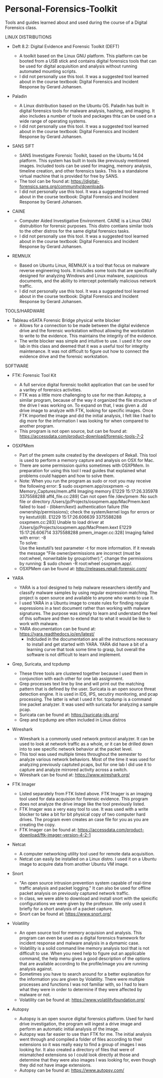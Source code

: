 # Personal-Forensics-Toolkit

Tools and guides learned about and used during the course of a Digital Forensics class.

LINUX DISTRIBUTIONS

- Deft 8.2: Digital Evidence and Forensic Toolkit (DEFT)
  - A toolkit based on the Linux GNU platform. This platform can be booted from a USB stick and contains digital forensics tools that can be used for digital acquisition and analysis without running automated mounting scripts.
  - I did not personally use this tool. It was a suggested tool learned about in the course textbook: Digital Forensics and Incident Response by Gerard Johansen.
  
- Paladin
  - A Linux distribution based on the Ubuntu OS. Paladin has built in digital forensics tools for malware analysis, hashing, and imaging. It also includes a number of tools and packages thta can be used on a wide range of operating systems. 
  - I did not personally use this tool. It was a suggested tool learned about in the course textbook: Digital Forensics and Incident Response by Gerard Johansen.
  
- SANS SIFT
  - SANS Investigate Forensic Toolkit, based on the Ubuntu 14.04 platform. This system has built in tools like previously mentioned images. Included tools can be used for imaging, memory analysis, timeline creation, and other forensics tasks. This is a standalone virtual machine that is provided for free by SANS.
  - The tool can be found at: https://digital-forensics.sans.org/community/downloads.
  - I did not personally use this tool. It was a suggested tool learned about in the course textbook: Digital Forensics and Incident Response by Gerard Johansen.
  
- CAINE
  - Computer Aided Investigative Environment. CAINE is a Linux GNU distrubition for forensic purposes. This distro contians similar tools to the other distros for the same digital forensics tasks. 
  - I did not personally use this tool. It was a suggested tool learned about in the course textbook: Digital Forensics and Incident Response by Gerard Johansen.
  
- REMNUX
  - Based on Ubuntu Linux, REMNUX is a tool that focus on malware reverse engineering tools. It includes some tools that are specifically designed for analyzing Windows and Linux malware, suspicious documents, and the ability to intercept potentially malicious network traffic. 
  - I did not personally use this tool. It was a suggested tool learned about in the course textbook: Digital Forensics and Incident Response by Gerard Johansen.

TOOLS/HARDWARE

- Tableau eSATA Forensic Bridge physical write blocker
  - Allows for a connection to be made between the digital evidence drive and the forensic workstation without allowing the workstation to write to the evidence. This maintains the integrity of the evidence.
  - The write blocker was simple and intuitive to use. I used it for one lab in this class and deemed that it was a useful tool for integrity maintenance. It was not difficult to figure out how to connect the evidence drive and the forensic workstation.

SOFTWARE

- FTK: Forensic Tool Kit
  - A full service digital forensic toolkit application that can be used for a varitey of forensics activities. 
  - FTK was a little more challenging to use for me than Autopsy, a similar program, because of the way it organized the file structure of the drive I was working on. To expand on that, I was given a .dd drive image to analyze with FTK, looking for specific images. Once FTK imported the image and did the initial analysis, I felt like I had to dig more for the information I was looking for when compared to another program. 
  - This program is not open source, but can be found at: https://accessdata.com/product-download/forensic-tools-7-2
  
- OSXPMem
  - Part of the pmem suite created by the developers of Rekall. This tool is used to perform a memory capture and analysis on OSX for Mac.
   - There are some permission quirks sometimes with OSXPMem. In preparation for using this tool I read guides that explained what problems could happen and how to solve them.
   - Note: When you run the program as sudo or root you may receive the following error: $ sudo osxpmem.app/osxpmem -o Memory_Captures/mem.aff4 Imaging memory E1229 15:17:26.335978 3375588288 aff4_file.cc:289] Can not open file /dev/pmem :No such file or directory /Users/jp/Projects/osxpmem.app/MacPmem.kext failed to load - (libkern/kext) authentication failure (file ownership/permissions); check the system/kernel logs for errors or try kextutil(8). E1229 15:17:26.606639 3375588288 osxpmem.cc:283] Unable to load driver at /Users/jp/Projects/osxpmem.app/MacPmem.kext E1229 15:17:26.606714 3375588288 pmem_imager.cc:328] Imaging failed with error: -8  
To solve:  
Use the kextutil’s test parameter -t for more information. If it reveals the message "File owner/permissions are incorrect (must be root:wheel, nonwritable by group/other):”, change the permissions by running: $ sudo chown -R root:wheel osxpmem.app/. 
   - OSXPMem can be found at: http://releases.rekall-forensic.com/
 
- YARA
  - YARA is a tool designed to help malware researchers identify and classify malware samples by using regular expression matching. The project is open source and available to anyone who wants to use it. 
  - I used YARA in a Ubuntu image to create rules for finding regular expressions in a text document rather than working with malware signatures. The purpose was simply to learn and understand the feel of this software and then to extend that to what it would be like to work with malware. 
  - YARA documentation can be found at: https://yara.readthedocs.io/en/latest/
    - Indcluded in the documentation are all the instructions necessary to install and get started with YARA. 
   YARA did have a bit of a learning curve that took some time to grasp, but overall the software is not difficult to learn and implement. 
   
- Grep, Suricata, and tcpdump
  - These three tools are clustered together because I used them in conjunction with each other for one lab assignment. 
  - Grep processes text line by line and will print out the matching pattern that is defined by the user. Suricata is an open source threat detection engine. It is used in IDS, IPS, secutiry monitoring, and pcap processing. The latter is what I used it for. tcpdump is a command line packet analyzer. It was used with suricata for analyzing a sample pcap.
  - Suricata can be found at: https://suricata-ids.org/
  - Grep and tcpdump are often included in Linux distros

- Wireshark
  - Wireshark is a commonly used network protocol analyzer. It can be used to look at network traffic as a whole, or it can be drilled down into to see specific network behavior at the packet level. 
  - This tool was used multiple times throughout the semester to analyze various network behaviors. Most of the time it was used for analyzing previously captuted pcaps, but for one lab I did use it to capture and analyze mirrored activity across a switch.
  - Wireshark can be found at: https://www.wireshark.org/

- FTK Imager
  - Listed separately from FTK listed above. FTK Imager is an imaging tool used for data acquision for forensic evidence. This program does not analyze the drive image like the tool previously listed. 
  - FTK Imager was a very easy tool to use. It was used with a write blocker to take a bit for bit physical copy of two computer hard drives. The program even creates an case file for you as you are creating the copy.
  - FTK Imager can be found at: https://accessdata.com/product-download/ftk-imager-version-4-2-1

- Netcat
  - A computer networking utility tool used for remote data acquisition.
  - Netcat can easily be installed on a Linux distro. I used it on a Ubuntu image to acquire data from another Ubuntu VM image. 
  
- Snort
  - "An open source intrusion prevention system capable of real-time traffic analysis and packet logging." It can also be used for offline packet analysis on previously captured network traffic.
  - In class, we were able to download and install snort with the speicific configurations we were given by the professor. We only used it briefly for a short analysis of a packet capture. 
  - Snort can be found at: https://www.snort.org/
  
- Volatility
  - An open source tool for memory acquision and analysis. This program can even be used as a digital forensics framework for incident response and malware analysis in a dymamic case. 
  - Volatility is a solid command line memory analysis tool that is not difficult to use. When you need help to figure out an applicable command, the help menu gives a good description of the options that are available according to the profile/image you are running analysis against. 
  - Sometimes you have to search around for a better explanation for the information you are given by Volatility. There were multiple processes and functions I was not familiar with, so I had to learn what they were in order to determine if they were affected by malware or not.
  - Volatility can be found at: https://www.volatilityfoundation.org/  
  
- Autopsy
  - Autopsy is an open source digital forensics platform. Used for hard drive investigation, the program will ingest a drive image and perform an automatic initial analysis of the image. 
  - Autopsy was far easier to use than FTK for me. The initial analysis went through and compiled a folder of files according to their extensions so it was really easy to find a group of images I was looking for. It also created a directory of files that were of mismatched extensions so I could look directly at those and determine that they were also images I was looking for, even though they did not have image extensions. 
  - Autopsy can be found at: https://www.autopsy.com/
 
